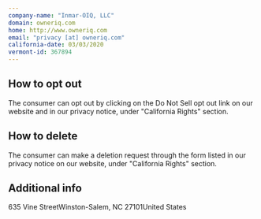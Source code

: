 ```yaml
---
company-name: "Inmar-OIQ, LLC"
domain: owneriq.com
home: http://www.owneriq.com
email: "privacy [at] owneriq.com"
california-date: 03/03/2020
vermont-id: 367894
---
```

## How to opt out


The consumer can opt out by clicking on the Do Not Sell opt out link on our website and in our privacy notice, under "California Rights" section.

## How to delete


The consumer can make a deletion request through the form listed in our privacy notice on our website, under "California Rights" section.

## Additional info




635 Vine StreetWinston-Salem, NC 27101United States














